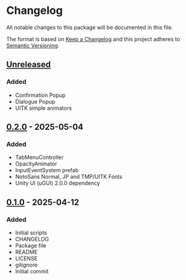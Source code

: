 # Changelog
All notable changes to this package will be documented in this file.

The format is based on [Keep a Changelog](http://keepachangelog.com/en/1.0.0/)
and this project adheres to [Semantic Versioning](http://semver.org/spec/v2.0.0.html).

## [Unreleased]
### Added
- Confirmation Popup
- Dialogue Popup
- UITK simple animators

## [0.2.0] - 2025-05-04
### Added
- TabMenuController
- OpacityAnimator
- InputEventSystem prefab
- NotoSans Normal, JP and TMP/UITK Fonts
- Unity UI (uGUI) 2.0.0 dependency

## [0.1.0] - 2025-04-12
### Added
- Initial scripts
- CHANGELOG
- Package file
- README
- LICENSE
- gitignore
- Initial commit

[Unreleased]: https://github.com/HyagoOliveira/UISystem/compare/0.2.0...main
[0.2.0]: https://github.com/HyagoOliveira/UISystem/tree/0.2.0/
[0.1.0]: https://github.com/HyagoOliveira/UISystem/tree/0.1.0/
